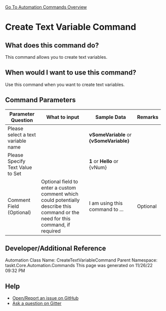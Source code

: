 <!--TITLE: Create Text Variable Command -->
<!-- SUBTITLE: a command in the Text Commands group. -->
[Go To Automation Commands Overview](/automation-commands.md)


# Create Text Variable Command


## What does this command do?
This command allows you to create text variables.


## When would I want to use this command?
Use this command when you want to create text variables.


## Command Parameters
| Parameter Question   	| What to input  	|  Sample Data 	| Remarks  	|
| ---                    | ---               | ---           | ---       |
|Please select a text variable name||**vSomeVariable** or **{vSomeVariable}**||
|Please Specify Text Value to Set||**1** or **Hello** or {vNum}||
|Comment Field (Optional)|Optional field to enter a custom comment which could potentially describe this command or the need for this command, if required|I am using this command to ...|Optional|








## Developer/Additional Reference
Automation Class Name: CreateTextVariableCommand
Parent Namespace: taskt.Core.Automation.Commands
This page was generated on 11/26/22 09:32 PM


## Help
- [Open/Report an issue on GitHub](https://github.com/rcktrncn/taskt/issues/new)
- [Ask a question on Gitter](https://gitter.im/taskt-rpa/Lobby)
